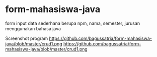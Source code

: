 # form-mahasiswa-java
form input data sederhana berupa npm, nama, semester, jurusan menggunakan bahasa java

Screenshot program
https://github.com/bagussatria/form-mahasiswa-java/blob/master/crud1.png
https://github.com/bagussatria/form-mahasiswa-java/blob/master/crud1.png
